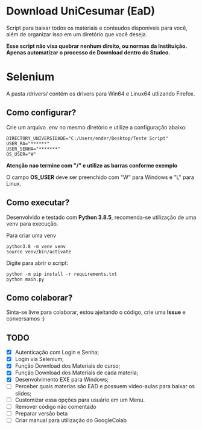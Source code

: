 # Download UniCesumar (EaD)
Script para baixar todos os materiais e conteudos disponíveis para você, além de organizar isso em um diretório que você deseja.


**Esse script não visa quebrar nenhum direito, ou normas da Instituição.
Apenas automatizar o processo de Download dentro do Studeo.**

# Selenium

A pasta /drivers/ contém os drivers para Win64 e Linux64 utlizando Firefox.

## Como configurar?

Crie um arquivo *.env* no mesmo diretório e utilize a configuração abaixo:

```.env
DIRECTORY_UNIVERSIDADE="C:/Users/ender/Desktop/Teste Script"
USER_RA="******"
USER_SENHA="*******"
OS_USER="W"
```
**Atenção nao termine com "/" e utilize as barras conforme exemplo**

O campo **OS_USER** deve ser preenchido com "W" para Windows e "L" para Linux.
## Como executar?
Desenvolvido e testado com **Python 3.8.5**, recomenda-se utilização de uma venv para execução.
 
Para criar uma venv

```.shell script
python3.8 -m venv venv
source venv/bin/activate
```

Digite para abrir o script:

```.shell script
python -m pip install -r requirements.txt
python main.py
```

## Como colaborar?

Sinta-se livre para colaborar, estou ajeitando o código, crie uma **Issue** e conversamos :)

## TODO

- [X] Autenticação com Login e Senha;
- [X] Login via Selenium;
- [X] Função Download dos Materiais do curso;
- [X] Função Download dos Materiais de cada materia;
- [X] Desenvolvimento EXE para Windows;
- [ ] Perceber quais materias são EAD e possuem video-aulas para baixar os slides;
- [ ] Customizar essa opções para usuário em um Menu.
- [ ] Remover código não comentado
- [ ] Preparar versão beta
- [ ] Criar manual para utilização do GoogleColab
